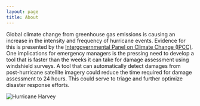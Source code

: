 ```yaml
---
layout: page
title: About
---
```


Global climate change from greenhouse gas emissions is causing an increase in the intensity and frequency of hurricane events. Evidence for this is presented by the [Intergovernmental Panel on Climate Change (IPCC)](http://www.ipcc.ch/report/ar5/wg1/).  One implications for emergency managers is the pressing need to develop a tool that is faster than the weeks it can take for damage assessment using windshield surveys.  A tool that can automatically detect damages from post-hurricane satellite imagery could reduce the time required for damage assessment to 24 hours.  This could serve to triage and further optimize disaster response efforts.

![Hurricane Harvey](harvey.gif)
